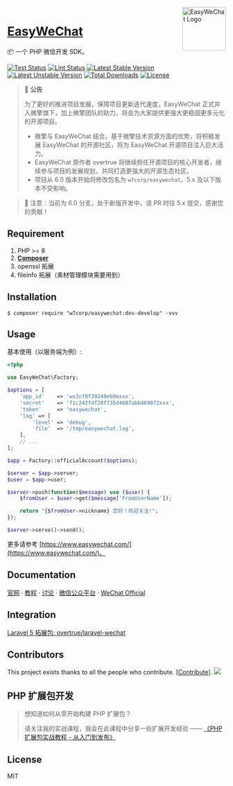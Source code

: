 <img align="right" width="100" src="https://user-images.githubusercontent.com/1472352/49656357-1e874080-fa78-11e8-80ea-69e2103345cf.png" alt="EasyWeChat Logo" expires="2021-08-13" />

<h1 align="left"><a href="https://www.easywechat.com">EasyWeChat</a></h1>

📦 一个 PHP 微信开发 SDK。

[![Test Status](https://github.com/w7corp/easywechat/workflows/Test/badge.svg)](https://github.com/w7corp/easywechat/actions) 
[![Lint Status](https://github.com/w7corp/easywechat/workflows/Lint/badge.svg)](https://github.com/w7corp/easywechat/actions) 
[![Latest Stable Version](https://poser.pugx.org/w7corp/easywechat/v/stable.svg)](https://packagist.org/packages/w7corp/easywechat) 
[![Latest Unstable Version](https://poser.pugx.org/w7corp/easywechat/v/unstable.svg)](https://packagist.org/packages/w7corp/easywechat)
[![Total Downloads](https://poser.pugx.org/w7corp/easywechat/downloads)](https://packagist.org/packages/w7corp/easywechat) 
[![License](https://poser.pugx.org/w7corp/easywechat/license)](https://packagist.org/packages/w7corp/easywechat) 

> 📣 **公告**
> 
>  为了更好的推进项目发展，保障项目更新迭代速度，EasyWeChat 正式并入微擎旗下，加上微擎团队的助力，将会为大家提供更强大更稳固更多元化的开源项目。
>
> - 微擎与 EasyWeChat 结合，基于微擎技术资源方面的优势，将积极发展 EasyWeChat 的开源社区，将为 EasyWeChat 开源项目注入巨大活力。
> - EasyWeChat 原作者 overtrue 将继续担任开源项目的核心开发者，继续参与项目的发展规划，共同打造更强大的开源生态社区。
> - 项目从 6.0 版本开始将修改包名为 `w7corp/easywechat`，5.x 及以下版本不受影响。

> 🚨 注意：当前为 6.0 分支，处于新版开发中，请 PR 时往 5.x 提交，感谢您的贡献！

## Requirement

1. PHP >= 8
2. **[Composer](https://getcomposer.org/)**
3. openssl 拓展
4. fileinfo 拓展（素材管理模块需要用到）

## Installation

```shell
$ composer require "w7corp/easywechat:dev-develop" -vvv
```

## Usage

基本使用（以服务端为例）:

```php
<?php

use EasyWeChat\Factory;

$options = [
    'app_id'    => 'wx3cf0f39249eb0exxx',
    'secret'    => 'f1c242f4f28f735d4687abb469072xxx',
    'token'     => 'easywechat',
    'log' => [
        'level' => 'debug',
        'file'  => '/tmp/easywechat.log',
    ],
    // ...
];

$app = Factory::officialAccount($options);

$server = $app->server;
$user = $app->user;

$server->push(function($message) use ($user) {
    $fromUser = $user->get($message['FromUserName']);

    return "{$fromUser->nickname} 您好！欢迎关注!";
});

$server->serve()->send();
```

更多请参考 [https://www.easywechat.com/](https://www.easywechat.com/)。

## Documentation

[官网](https://www.easywechat.com)  · [教程](https://www.aliyundrive.com/s/6CwgtkiBqFV)  ·  [讨论](https://github.com/w7corp/easywechat/discussions)  ·  [微信公众平台](https://mp.weixin.qq.com/wiki)  ·  [WeChat Official](http://admin.wechat.com/wiki)

## Integration

[Laravel 5 拓展包: overtrue/laravel-wechat](https://github.com/overtrue/laravel-wechat)

## Contributors

This project exists thanks to all the people who contribute. [[Contribute](CONTRIBUTING.md)].
<a href="https://github.com/w7corp/easywechat/graphs/contributors"><img src="https://opencollective.com/wechat/contributors.svg?width=890" /></a>


## PHP 扩展包开发

> 想知道如何从零开始构建 PHP 扩展包？
>
> 请关注我的实战课程，我会在此课程中分享一些扩展开发经验 —— [《PHP 扩展包实战教程 - 从入门到发布》](https://learnku.com/courses/creating-package)


## License

MIT
